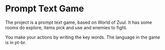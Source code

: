 # Prompt Text Game
The project is a prompt text game, based on World of Zuul. It has some rooms do explore, items pick and use and enemies to fight.

You make your actions by writing the key words. The language in the game is in pt-br.

